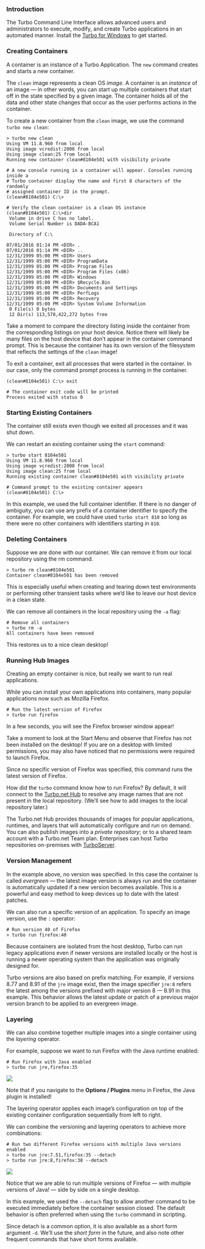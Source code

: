 ### Introduction

The Turbo Command Line Interface allows advanced users and administrators to execute, modify, and create Turbo applications in an automated manner. Install the [Turbo for Windows](https://turbo.net/downloads) to get started.

### Creating Containers

A container is an instance of a Turbo Application. The `new` command creates and starts a new container.

The `clean` image represents a clean OS *image*. A container is an *instance* of an image — in other words, you can start up multiple containers that start off in the state specified by a given image. The container holds all of the data  and other state changes that occur as the user performs actions in the container.

To create a new container from the `clean` image, we use the command `turbo new clean`:

```
> turbo new clean
Using VM 11.8.960 from local
Using image vcredist:2008 from local
Using image clean:25 from local
Running new container clean#8104e501 with visibility private

# A new console running in a container will appear. Consoles running inside a
# Turbo container display the name and first 8 characters of the randomly
# assigned container ID in the prompt.
(clean#8104e501) C:\>

# Verify the clean container is a clean OS instance
(clean#8104e501) C:\>dir
 Volume in drive C has no label.
 Volume Serial Number is DADA-BCA1

 Directory of C:\

07/01/2016 01:14 PM <DIR> .
07/01/2016 01:14 PM <DIR> ..
12/31/1999 05:00 PM <DIR> Users
12/31/1999 05:00 PM <DIR> ProgramData
12/31/1999 05:00 PM <DIR> Program Files
12/31/1999 05:00 PM <DIR> Program Files (x86)
12/31/1999 05:00 PM <DIR> Windows
12/31/1999 05:00 PM <DIR> $Recycle.Bin
12/31/1999 05:00 PM <DIR> Documents and Settings
12/31/1999 05:00 PM <DIR> PerfLogs
12/31/1999 05:00 PM <DIR> Recovery
12/31/1999 05:00 PM <DIR> System Volume Information
 0 File(s) 0 bytes
 12 Dir(s) 113,578,422,272 bytes free
```

Take a moment to compare the directory listing inside the container from the corresponding listings on your host device. Notice there will likely be many files on the host device that don’t appear in the container command prompt. This is because the container has its own version of the filesystem that reflects the settings of the `clean` image!

To exit a container, exit all processes that were started in the container. In our case, only the command prompt process is running in the container.

```
(clean#8104e501) C:\> exit

# The container exit code will be printed
Process exited with status 0
```

### Starting Existing Containers

The container still exists even though we exited all processes and it was shut down.

We can restart an existing container using the `start` command:

```
> turbo start 8104e501
Using VM 11.8.960 from local
Using image vcredist:2008 from local
Using image clean:25 from local
Running existing container clean#8104e501 with visibility private

# Command prompt to the existing container appears
(clean#8104e501) C:\>
```

In this example, we used the full container identifier. If there is no danger of ambiguity, you can use any prefix of a container identifier to specify the container. For example, we could have used `turbo start 810` so long as there were no other containers with identifiers starting in `810`.

### Deleting Containers

Suppose we are done with our container. We can remove it from our local repository using the rm command.

```
> turbo rm clean#8104e501 
Container clean#8104e501 has been removed
```

This is especially useful when creating and tearing down test environments or performing other transient tasks where we’d like to leave our host device in a clean state.

We can remove all containers in the local repository using the `-a` flag:

```
# Remove all containers
> turbo rm -a
All containers have been removed
```

This restores us to a nice clean desktop!

### Running Hub Images

Creating an empty container is nice, but really we want to run real applications.

While you can install your own applications into containers, many popular applications now such as Mozilla Firefox.

```
# Run the latest version of Firefox
> turbo run firefox
```

In a few seconds, you will see the Firefox browser window appear!

Take a moment to look at the Start Menu and observe that Firefox has not been installed on the desktop! If you are on a desktop with limited permissions, you may also have noticed that no permissions were required to launch Firefox.

Since no specific version of Firefox was specified, this command runs the latest version of Firefox.

How did the `turbo` command know how to run Firefox? By default, it will connect to the [Turbo.net Hub](https://turbo.net/hub) to resolve  any image names that are not present in the local repository. (We’ll see how to add images to the local repository later.)

The Turbo.net Hub provides thousands of images for popular applications, runtimes, and layers  that will automatically configure and run on demand. You can also publish images into a *private repository*; or to a shared team account with a Turbo.net Team plan. Enterprises can host Turbo repositories on-premises with [TurboServer](https://turbo.net/server).

### Version Management

In the example above, no version was specified. In this case the container is called *evergreen* — the latest image version is always run and the container is automatically updated if a new version becomes available. This is a powerful and easy method to keep devices up to date with the latest patches.

We can also run a specific version of an application. To specify an image version, use the `:` operator:

```
# Run version 40 of Firefox
> turbo run firefox:40
```

Because containers are isolated from the host desktop, Turbo can run legacy applications even if newer versions are installed locally or the host is running a newer operating system than the application was originally designed for.

Turbo versions are also based on prefix matching. For example, if versions 8.77 and 8.91 of the `jre` image exist, then the image specifier `jre:8` refers the latest among the versions prefixed with major version 8 — 8.91 in this example. This behavior allows the latest update or patch of a previous major version branch to be applied to an evergreen image.

### Layering

We can also combine together multiple images into a single container using the *layering* operator.

For example, suppose we want to run Firefox with the Java runtime enabled:

```
# Run Firefox with Java enabled
> turbo run jre,firefox:35
```

![](/docs/hub/command_line_interface/layered-architecture.png)

Note that if you navigate to the **Options / Plugins** menu in Firefox, the Java plugin is installed!

The layering operator applies each image’s configuration on top of the existing container configuration sequentially from left to right.

We can combine the versioning and layering operators to achieve more combinations:

```
# Run two different Firefox versions with multiple Java versions enabled
> turbo run jre:7.51,firefox:35 --detach
> turbo run jre:8,firefox:38 --detach
```

![](/docs/hub/command_line_interface/side-by-side-versioning.png)

Notice that we are able to run multiple versions of Firefox — with multiple versions of Java! — side by side on a single desktop.

In this example, we used the `--detach` flag to allow another command to be executed immediately before the container session closed. The default behavior is often preferred when using the `turbo` command in scripting.

Since detach is a common option, it is also available as a short form argument `-d`. We’ll use the *short form* in the future, and also note other frequent commands that have short forms available.
